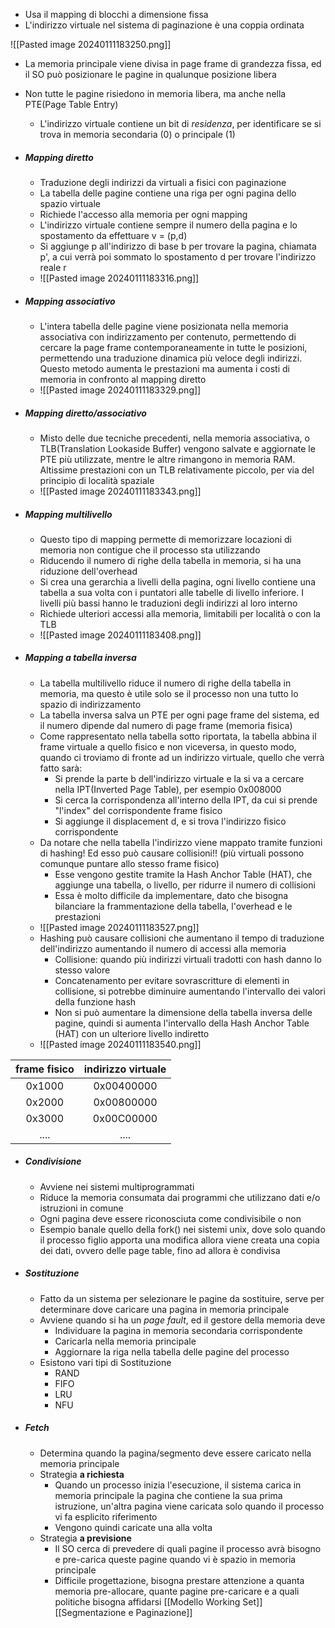 - Usa il mapping di blocchi a dimensione fissa
- L'indirizzo virtuale nel sistema di paginazione è una coppia ordinata

![[Pasted image 20240111183250.png]]

- La memoria principale viene divisa in page frame di grandezza fissa, ed il SO può posizionare le pagine in qualunque posizione libera
- Non tutte le pagine risiedono in memoria libera, ma anche nella PTE(Page Table Entry)
    - L'indirizzo virtuale contiene un bit di _residenza_, per identificare se si trova in memoria secondaria (0) o principale (1)
- ##### Mapping diretto
    
    - Traduzione degli indirizzi da virtuali a fisici con paginazione
    - La tabella delle pagine contiene una riga per ogni pagina dello spazio virtuale
    - Richiede l'accesso alla memoria per ogni mapping
    - L'indirizzo virtuale contiene sempre il numero della pagina e lo spostamento da effettuare v = (p,d)
    - Si aggiunge p all'indirizzo di base b per trovare la pagina, chiamata p', a cui verrà poi sommato lo spostamento d per trovare l'indirizzo reale r
    - ![[Pasted image 20240111183316.png]]
- ##### Mapping associativo
    
    - L'intera tabella delle pagine viene posizionata nella memoria associativa con indirizzamento per contenuto, permettendo di cercare la page frame contemporaneamente in tutte le posizioni, permettendo una traduzione dinamica più veloce degli indirizzi. Questo metodo aumenta le prestazioni ma aumenta i costi di memoria in confronto al mapping diretto
    - ![[Pasted image 20240111183329.png]]
- ##### Mapping diretto/associativo
    
    - Misto delle due tecniche precedenti, nella memoria associativa, o TLB(Translation Lookaside Buffer) vengono salvate e aggiornate le PTE più utilizzate, mentre le altre rimangono in memoria RAM. Altissime prestazioni con un TLB relativamente piccolo, per via del principio di località spaziale
    - ![[Pasted image 20240111183343.png]]
- ##### Mapping multilivello
    
    - Questo tipo di mapping permette di memorizzare locazioni di memoria non contigue che il processo sta utilizzando
    - Riducendo il numero di righe della tabella in memoria, si ha una riduzione dell'overhead
    - Si crea una gerarchia a livelli della pagina, ogni livello contiene una tabella a sua volta con i puntatori alle tabelle di livello inferiore. I livelli più bassi hanno le traduzioni degli indirizzi al loro interno
    - Richiede ulteriori accessi alla memoria, limitabili per località o con la TLB
    - ![[Pasted image 20240111183408.png]]
- ##### Mapping a tabella inversa
    
    - La tabella multilivello riduce il numero di righe della tabella in memoria, ma questo è utile solo se il processo non una tutto lo spazio di indirizzamento
    - La tabella inversa salva un PTE per ogni page frame del sistema, ed il numero dipende dal numero di page frame (memoria fisica)
    - Come rappresentato nella tabella sotto riportata, la tabella abbina il frame virtuale a quello fisico e non viceversa, in questo modo, quando ci troviamo di fronte ad un indirizzo virtuale, quello che verrà fatto sarà:
        - Si prende la parte b dell'indirizzo virtuale e la si va a cercare nella IPT(Inverted Page Table), per esempio 0x008000
        - Si cerca la corrispondenza all'interno della IPT, da cui si prende "l'index" del corrispondente frame fisico
        - Si aggiunge il displacement d, e si trova l'indirizzo fisico corrispondente
    - Da notare che nella tabella l'indirizzo viene mappato tramite funzioni di hashing! Ed esso può causare collisioni!! (più virtuali possono comunque puntare allo stesso frame fisico)
        - Esse vengono gestite tramite la Hash Anchor Table (HAT), che aggiunge una tabella, o livello, per ridurre il numero di collisioni
        - Essa è molto difficile da implementare, dato che bisogna bilanciare la frammentazione della tabella, l'overhead e le prestazioni
    - ![[Pasted image 20240111183527.png]]
    - Hashing può causare collisioni che aumentano il tempo di traduzione dell'indirizzo aumentando il numero di accessi alla memoria
	    - Collisione: quando più indirizzi virtuali tradotti con hash danno lo stesso valore
	    - Concatenamento per evitare sovrascritture di elementi in collisione, si potrebbe diminuire aumentando l'intervallo dei valori della funzione hash
	    - Non si può aumentare la dimensione della tabella inversa delle pagine, quindi si aumenta l'intervallo della Hash Anchor Table (HAT) con un ulteriore livello indiretto
    - ![[Pasted image 20240111183540.png]]

|frame fisico|indirizzo virtuale|
|:-:|:-:|
|0x1000|0x00400000|
|0x2000|0x00800000|
|0x3000|0x00C00000|
|....|....|

- ##### Condivisione
    
    - Avviene nei sistemi multiprogrammati
    - Riduce la memoria consumata dai programmi che utilizzano dati e/o istruzioni in comune
    - Ogni pagina deve essere riconosciuta come condivisibile o non
    - Esempio banale quello della fork() nei sistemi unix, dove solo quando il processo figlio apporta una modifica allora viene creata una copia dei dati, ovvero delle page table, fino ad allora è condivisa
- ##### Sostituzione
    
    - Fatto da un sistema per selezionare le pagine da sostituire, serve per determinare dove caricare una pagina in memoria principale
    - Avviene quando si ha un _page fault_, ed il gestore della memoria deve
        - Individuare la pagina in memoria secondaria corrispondente
        - Caricarla nella memoria principale
        - Aggiornare la riga nella tabella delle pagine del processo
    - Esistono vari tipi di Sostituzione
        - RAND
        - FIFO
        - LRU
        - NFU
- ##### Fetch
    - Determina quando la pagina/segmento deve essere caricato nella memoria principale
    - Strategia **a richiesta**
        - Quando un processo inizia l'esecuzione, il sistema carica in memoria principale la pagina che contiene la sua prima istruzione, un'altra pagina viene caricata solo quando il processo vi fa esplicito riferimento
        - Vengono quindi caricate una alla volta
    - Strategia **a previsione**
        - Il SO cerca di prevedere di quali pagine il processo avrà bisogno e pre-carica queste pagine quando vi è spazio in memoria principale
        - Difficile progettazione, bisogna prestare attenzione a quanta memoria pre-allocare, quante pagine pre-caricare e a quali politiche bisogna affidarsi
[[Modello Working Set]]
[[Segmentazione e Paginazione]]